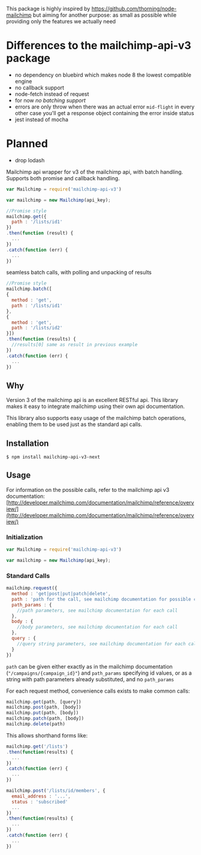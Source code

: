 This package is highly inspired by https://github.com/thorning/node-mailchimp but aiming for another purpose:
as small as possible while providing only the features we actually need

# Differences to the mailchimp-api-v3 package
- no dependency on bluebird which makes node 8 the lowest compatible engine
- no callback support
- node-fetch instead of request
- for now *no batching support*
- errors are only throw when there was an actual error `mid-flight` in every other case you'll get a response object containing the error inside status
- jest instead of mocha

# Planned
- drop lodash

Mailchimp api wrapper for v3 of the mailchimp api, with batch handling. Supports both promise and callback handling.

```javascript
var Mailchimp = require('mailchimp-api-v3')

var mailchimp = new Mailchimp(api_key);

//Promise style
mailchimp.get({
  path : '/lists/id1'
})
.then(function (result) {
  ...
})
.catch(function (err) {
  ...
})
```

seamless batch calls, with polling and unpacking of results

```javascript
//Promise style
mailchimp.batch([
{
  method : 'get',
  path : '/lists/id1'
},
{
  method : 'get',
  path : '/lists/id2'
}])
.then(function (results) {
  //results[0] same as result in previous example
})
.catch(function (err) {
  ...
})
```

## Why
Version 3 of the mailchimp api is an excellent RESTful api. This library makes it easy to integrate mailchimp using their own api documentation.

This library also supports easy usage of the mailchimp batch operations, enabling them to be used just as the standard api calls.

## Installation

`$ npm install mailchimp-api-v3-next`

## Usage

For information on the possible calls, refer to the mailchimp api v3 documentation: [http://developer.mailchimp.com/documentation/mailchimp/reference/overview/](http://developer.mailchimp.com/documentation/mailchimp/reference/overview/)


### Initialization

```javascript
var Mailchimp = require('mailchimp-api-v3')

var mailchimp = new Mailchimp(api_key);
```

### Standard Calls

```javascript
mailchimp.request({
  method : 'get|post|put|patch|delete',
  path : 'path for the call, see mailchimp documentation for possible calls',
  path_params : {
    //path parameters, see mailchimp documentation for each call
  },
  body : {
    //body parameters, see mailchimp documentation for each call
  },
  query : {
    //query string parameters, see mailchimp documentation for each call
  }
})
```

`path` can be given either exactly as in the mailchimp documentation (`"/campaigns/{campaign_id}"`) and `path_params` specifying id values, or as a string with path parameters already substituted, and no `path_params`

For each request method, convenience calls exists to make common calls:

```javascript
mailchimp.get(path, [query])
mailchimp.post(path, [body])
mailchimp.put(path, [body])
mailchimp.patch(path, [body])
mailchimp.delete(path)
```

This allows shorthand forms like:

```javascript
mailchimp.get('/lists')
.then(function(results) {
  ...
})
.catch(function (err) {
  ...
})

mailchimp.post('/lists/id/members', {
  email_address : '...',
  status : 'subscribed'
  ...
})
.then(function(results) {
  ...
})
.catch(function (err) {
  ...
})
```